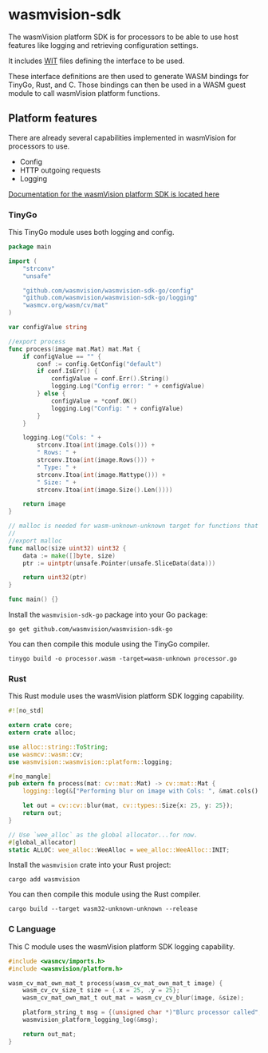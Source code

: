 # wasmvision-sdk

The wasmVision platform SDK is for processors to be able to use host features like logging and retrieving configuration settings.

It includes [WIT](https://github.com/WebAssembly/component-model/blob/main/design/mvp/WIT.md) files defining the interface to be used.

These interface definitions are then used to generate WASM bindings for TinyGo, Rust, and C. Those bindings can then be used in a WASM guest module to call wasmVision platform functions.

## Platform features

There are already several capabilities implemented in wasmVision for processors to use.

- Config
- HTTP outgoing requests
- Logging

[Documentation for the wasmVision platform SDK is located here](./docs/imports.md)

### TinyGo

This TinyGo module uses both logging and config.

```go
package main

import (
	"strconv"
	"unsafe"

	"github.com/wasmvision/wasmvision-sdk-go/config"
	"github.com/wasmvision/wasmvision-sdk-go/logging"
	"wasmcv.org/wasm/cv/mat"
)

var configValue string

//export process
func process(image mat.Mat) mat.Mat {
	if configValue == "" {
		conf := config.GetConfig("default")
		if conf.IsErr() {
			configValue = conf.Err().String()
			logging.Log("Config error: " + configValue)
		} else {
			configValue = *conf.OK()
			logging.Log("Config: " + configValue)
		}
	}

	logging.Log("Cols: " +
		strconv.Itoa(int(image.Cols())) +
		" Rows: " +
		strconv.Itoa(int(image.Rows())) +
		" Type: " +
		strconv.Itoa(int(image.Mattype())) +
		" Size: " +
		strconv.Itoa(int(image.Size().Len())))

	return image
}

// malloc is needed for wasm-unknown-unknown target for functions that return a List.
//
//export malloc
func malloc(size uint32) uint32 {
	data := make([]byte, size)
	ptr := uintptr(unsafe.Pointer(unsafe.SliceData(data)))

	return uint32(ptr)
}

func main() {}
```

Install the `wasmvision-sdk-go` package into your Go package:

```shell
go get github.com/wasmvision/wasmvision-sdk-go
```

You can then compile this module using the TinyGo compiler.

```shell
tinygo build -o processor.wasm -target=wasm-unknown processor.go
```

### Rust

This Rust module uses the wasmVision platform SDK logging capability.

```rust
#![no_std]

extern crate core;
extern crate alloc;

use alloc::string::ToString;
use wasmcv::wasm::cv;
use wasmvision::wasmvision::platform::logging;

#[no_mangle]
pub extern fn process(mat: cv::mat::Mat) -> cv::mat::Mat {
    logging::log(&["Performing blur on image with Cols: ", &mat.cols().to_string(), " Rows: ", &mat.rows().to_string()].concat());

    let out = cv::cv::blur(mat, cv::types::Size{x: 25, y: 25});
    return out;
}

// Use `wee_alloc` as the global allocator...for now.
#[global_allocator]
static ALLOC: wee_alloc::WeeAlloc = wee_alloc::WeeAlloc::INIT;
```

Install the `wasmvision` crate into your Rust project:

```shell
cargo add wasmvision
```

You can then compile this module using the Rust compiler.

```shell
cargo build --target wasm32-unknown-unknown --release
```

### C Language

This C module uses the wasmVision platform SDK logging capability.

```c
#include <wasmcv/imports.h>
#include <wasmvision/platform.h>

wasm_cv_mat_own_mat_t process(wasm_cv_mat_own_mat_t image) {
    wasm_cv_cv_size_t size = {.x = 25, .y = 25};
    wasm_cv_mat_own_mat_t out_mat = wasm_cv_cv_blur(image, &size);

    platform_string_t msg = {(unsigned char *)"Blurc processor called", 23};
    wasmvision_platform_logging_log(&msg);

    return out_mat;
}
```
